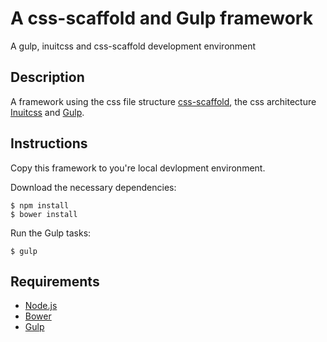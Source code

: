 # A css-scaffold and Gulp framework
A gulp, inuitcss and css-scaffold development environment

## Description
A framework using the css file structure [css-scaffold](https://github.com/csshugs/css-scaffold), the css architecture [Inuitcss](https://github.com/inuitcss) and [Gulp](http://gulpjs.com/).

## Instructions
Copy this framework to you're local devlopment environment.

Download the necessary dependencies:
```
$ npm install
$ bower install
```

Run the Gulp tasks:
```
$ gulp
```

## Requirements
- [Node.js](http://nodejs.org/)
- [Bower](http://bower.io/)
- [Gulp](http://gulpjs.com/)
